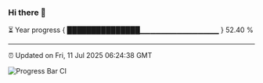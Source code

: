 ### Hi there 👋

⏳ Year progress { ███████████████▁▁▁▁▁▁▁▁▁▁▁▁▁▁▁ } 52.40 %

---

⏰ Updated on Fri, 11 Jul 2025 06:24:38 GMT

![Progress Bar CI](https://github.com/liununu/liununu/workflows/Progress%20Bar%20CI/badge.svg)
